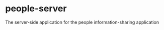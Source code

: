 people-server
=============

The server-side application for the people information-sharing application